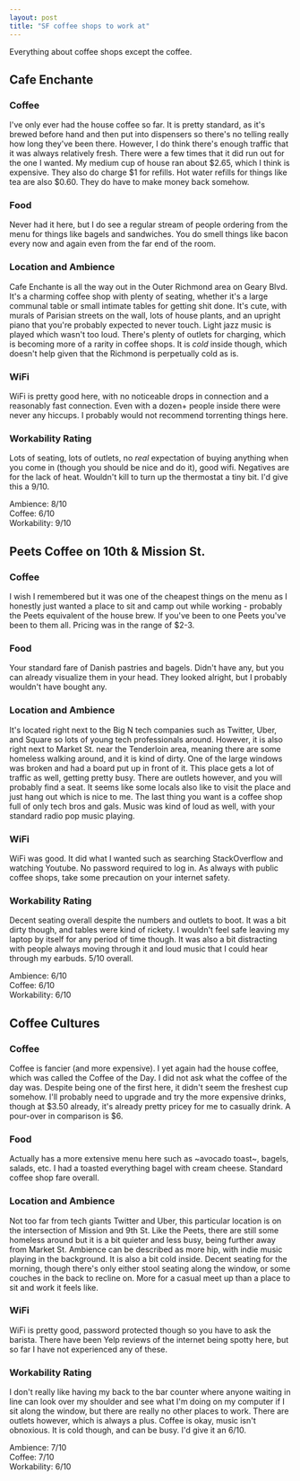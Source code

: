 ```yaml
---
layout: post
title: "SF coffee shops to work at"
---
```


Everything about coffee shops except the coffee.



## Cafe Enchante
### Coffee
I've only ever had the house coffee so far. It is pretty standard, as it's brewed before hand and then put into dispensers so there's no telling really how long they've been there. However, I do think there's enough traffic that it was always relatively fresh. There were a few times that it did run out for the one I wanted. My medium cup of house ran about $2.65, which I think is expensive. They also do charge $1 for refills. Hot water refills for things like tea are also $0.60. They do have to make money back somehow.

### Food
Never had it here, but I do see a regular stream of people ordering from the menu for things like bagels and sandwiches. You do smell things like bacon every now and again even from the far end of the room.

### Location and Ambience
Cafe Enchante is all the way out in the Outer Richmond area on Geary Blvd. It's a charming coffee shop with plenty of seating, whether it's a large communal table or small intimate tables for getting shit done. It's cute, with murals of Parisian streets on the wall, lots of house plants, and an upright piano that you're probably expected to never touch. Light jazz music is played which wasn't too loud. There's plenty of outlets for charging, which is becoming more of a rarity in coffee shops. It is *cold* inside though, which doesn't help given that the Richmond is perpetually cold as is.

### WiFi
WiFi is pretty good here, with no noticeable drops in connection and a reasonably fast connection. Even with a dozen+ people inside there were never any hiccups. I probably would not recommend torrenting things here.

### Workability Rating
Lots of seating, lots of outlets, no *real* expectation of buying anything when you come in (though you should be nice and do it), good wifi. Negatives are for the lack of heat. Wouldn't kill to turn up the thermostat a tiny bit. I'd give this a 9/10.

Ambience: 8/10  
Coffee: 6/10  
Workability: 9/10

## Peets Coffee on 10th & Mission St.
### Coffee
I wish I remembered but it was one of the cheapest things on the menu as I honestly just wanted a place to sit and camp out while working - probably the Peets equivalent of the house brew. If you've been to one Peets you've been to them all. Pricing was in the range of $2-3.

### Food
Your standard fare of Danish pastries and bagels. Didn't have any, but you can already visualize them in your head. They looked alright, but I probably wouldn't have bought any.

### Location and Ambience
It's located right next to the Big N tech companies such as Twitter, Uber, and Square so lots of young tech professionals around. However, it is also right next to Market St. near the Tenderloin area, meaning there are some homeless walking around, and it is kind of dirty. One of the large windows was broken and had a board put up in front of it. This place gets a lot of traffic as well, getting pretty busy. There are outlets however, and you will probably find a seat. It seems like some locals also like to visit the place and just hang out which is nice to me. The last thing you want is a coffee shop full of only tech bros and gals. Music was kind of loud as well, with your standard radio pop music playing.

### WiFi
WiFi was good. It did what I wanted such as searching StackOverflow and watching Youtube. No password required to log in. As always with public coffee shops, take some precaution on your internet safety.

### Workability Rating
Decent seating overall despite the numbers and outlets to boot. It was a bit dirty though, and tables were kind of rickety. I wouldn't feel safe leaving my laptop by itself for any period of time though. It was also a bit distracting with people always moving through it and loud music that I could hear through my earbuds. 5/10 overall.


Ambience: 6/10  
Coffee: 6/10  
Workability: 6/10


## Coffee Cultures
### Coffee
Coffee is fancier (and more expensive). I yet again had the house coffee, which was called the Coffee of the Day. I did not ask what the coffee of the day was. Despite being one of the first here, it didn't seem the freshest cup somehow. I'll probably need to upgrade and try the more expensive drinks, though at $3.50 already, it's already pretty pricey for me to casually drink. A pour-over in comparison is $6.

### Food
Actually has a more extensive menu here such as ~avocado toast~, bagels, salads, etc. I had a toasted everything bagel with cream cheese. Standard coffee shop fare overall.

### Location and Ambience
Not too far from tech giants Twitter and Uber, this particular location is on the intersection of Mission and 9th St. Like the Peets, there are still some homeless around but it is a bit quieter and less busy, being further away from Market St. Ambience can be described as more hip, with indie music playing in the background. It is also a bit cold inside. Decent seating for the morning, though there's only either stool seating along the window, or some couches in the back to recline on. More for a casual meet up than a place to sit and work it feels like.

### WiFi
WiFi is pretty good, password protected though so you have to ask the barista. There have been Yelp reviews of the internet being spotty here, but so far I have not experienced any of these.

### Workability Rating
I don't really like having my back to the bar counter where anyone waiting in line can look over my shoulder and see what I'm doing on my computer if I sit along the window, but there are really no other places to work. There are outlets however, which is always a plus. Coffee is okay, music isn't obnoxious. It is cold though, and can be busy. I'd give it an 6/10.


Ambience: 7/10  
Coffee: 7/10  
Workability: 6/10